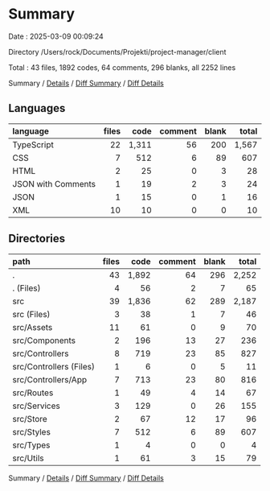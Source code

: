 # Summary

Date : 2025-03-09 00:09:24

Directory /Users/rock/Documents/Projekti/project-manager/client

Total : 43 files,  1892 codes, 64 comments, 296 blanks, all 2252 lines

Summary / [Details](details.md) / [Diff Summary](diff.md) / [Diff Details](diff-details.md)

## Languages
| language | files | code | comment | blank | total |
| :--- | ---: | ---: | ---: | ---: | ---: |
| TypeScript | 22 | 1,311 | 56 | 200 | 1,567 |
| CSS | 7 | 512 | 6 | 89 | 607 |
| HTML | 2 | 25 | 0 | 3 | 28 |
| JSON with Comments | 1 | 19 | 2 | 3 | 24 |
| JSON | 1 | 15 | 0 | 1 | 16 |
| XML | 10 | 10 | 0 | 0 | 10 |

## Directories
| path | files | code | comment | blank | total |
| :--- | ---: | ---: | ---: | ---: | ---: |
| . | 43 | 1,892 | 64 | 296 | 2,252 |
| . (Files) | 4 | 56 | 2 | 7 | 65 |
| src | 39 | 1,836 | 62 | 289 | 2,187 |
| src (Files) | 3 | 38 | 1 | 7 | 46 |
| src/Assets | 11 | 61 | 0 | 9 | 70 |
| src/Components | 2 | 196 | 13 | 27 | 236 |
| src/Controllers | 8 | 719 | 23 | 85 | 827 |
| src/Controllers (Files) | 1 | 6 | 0 | 5 | 11 |
| src/Controllers/App | 7 | 713 | 23 | 80 | 816 |
| src/Routes | 1 | 49 | 4 | 14 | 67 |
| src/Services | 3 | 129 | 0 | 26 | 155 |
| src/Store | 2 | 67 | 12 | 17 | 96 |
| src/Styles | 7 | 512 | 6 | 89 | 607 |
| src/Types | 1 | 4 | 0 | 0 | 4 |
| src/Utils | 1 | 61 | 3 | 15 | 79 |

Summary / [Details](details.md) / [Diff Summary](diff.md) / [Diff Details](diff-details.md)
